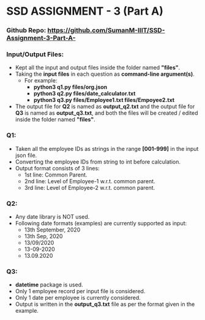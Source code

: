 # SSD ASSIGNMENT - 3 (Part A)

### **Github Repo**: https://github.com/SumanM-IIIT/SSD-Assignment-3-Part-A-
### Input/Output Files:
- Kept all the input and output files inside the folder named **"files"**.
- Taking the **input files** in each question as **command-line argument(s)**.
    - For example:
       - **python3 q1.py files/org.json**
       - **python3 q2.py files/date_calculator.txt**
       - **python3 q3.py files/Employee1.txt files/Empoyee2.txt**
- The output file for **Q2** is named as **output_q2.txt** and the output file for **Q3** is named as **output_q3.txt**, and both the files will be created / edited inside the folder named **"files"**.

### Q1:
- Taken all the employee IDs as strings in the range **[001-999]** in the input json file.
- Converting the employee IDs from string to int before calculation.
- Output format consists of 3 lines:
    - 1st line: Common Parent.
    - 2nd line: Level of Employee-1 w.r.t. common parent.
    - 3rd line: Level of Employee-2 w.r.t. common parent.

### Q2:
- Any date library is NOT used.
- Following date formats (examples) are currently supported as input:
    - 13th September, 2020
    - 13th Sep, 2020
    - 13/09/2020
    - 13-09-2020
    - 13.09.2020

### Q3:
- **datetime** package is used.
- Only 1 employee record per input file is considered.
- Only 1 date per employee is currently considered.
- Output is written in the **output_q3.txt** file as per the format given in the example.